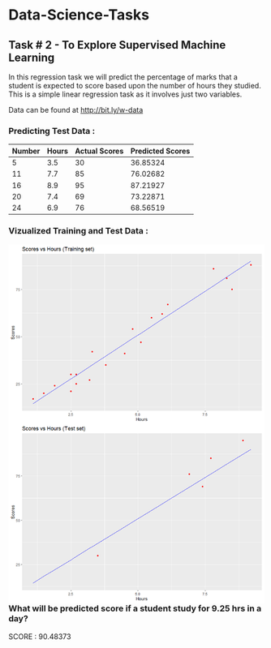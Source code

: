 # Data-Science-Tasks

## Task # 2 - To Explore Supervised Machine Learning
In this regression task we will predict the percentage of marks that a student is expected to score based upon the number of hours they studied. This is a simple linear regression task as it involves just two variables.

Data can be found at http://bit.ly/w-data
### Predicting Test Data :
| Number | Hours | Actual Scores | Predicted Scores |
| ------------- | ------------- | ------------- | ------------- |
|  5 | 3.5 | 30  | 36.85324 |
| 11 | 7.7 | 85 | 76.02682 |
| 16 | 8.9 | 95 | 87.21927 |
| 20 | 7.4 | 69 | 73.22871 |
| 24 | 6.9 | 76 | 68.56519 |

### Vizualized Training and Test Data :
<a href="url"><img src="https://github.com/adiimated/Data-Science-Tasks/blob/master/Task%20%23%202%20-%20To%20Explore%20Supervised%20Machine%20Learning/SLR_Trainingplot.png" align="left"  width="650" ></a>

<a href="url"><img src="https://github.com/adiimated/Data-Science-Tasks/blob/master/Task%20%23%202%20-%20To%20Explore%20Supervised%20Machine%20Learning/SLR_Testingplot.png" align="left"  width="650" ></a>

### What will be predicted score if a student study for 9.25 hrs in a day?
SCORE : 90.48373 
